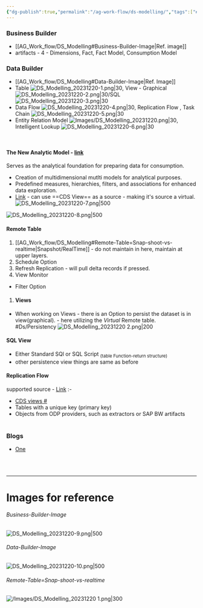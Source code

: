 ```yaml
---
{"dg-publish":true,"permalink":"/ag-work-flow/ds-modelling/","tags":["#Ds/Modelling"]}
---
```


### Business Builder
- [[AG_Work_flow/DS_Modelling#Business-Builder-Image\|Ref. image]]
- artifacts - 4 - Dimensions, Fact, Fact Model, Consumption Model


### Data Builder
- [[AG_Work_flow/DS_Modelling#Data-Builder-Image\|Ref. Image]]
- Table ![DS_Modelling_20231220-1.png|30](/img/user/Images/DS_Modelling_20231220-1.png), View - Graphical ![DS_Modelling_20231220-2.png|30](/img/user/Images/DS_Modelling_20231220-2.png)/SQL ![DS_Modelling_20231220-3.png|30](/img/user/Images/DS_Modelling_20231220-3.png)
- Data Flow ![DS_Modelling_20231220-4.png|30](/img/user/Images/DS_Modelling_20231220-4.png), Replication Flow , Task Chain ![DS_Modelling_20231220-5.png|30](/img/user/Images/DS_Modelling_20231220-5.png)
- Entity Relation Model ![Images/DS_Modelling_20231220.png|30](/img/user/Images/DS_Modelling_20231220.png), Intelligent Lookup ![DS_Modelling_20231220-6.png|30](/img/user/Images/DS_Modelling_20231220-6.png)


<br>

#### The New Analytic Model - [link](https://learning.sap.com/learning-journey/explore-sap-datasphere/introducing-data-modeling-in-the-data-builder_c3a59257-4b17-4e46-b707-ce574a8cc66f)
Serves as the analytical foundation for preparing data for consumption. 
- Creation of multidimensional mutlti models for analytical purposes.
- Predefined measures, hierarchies, filters, and associations for enhanced data exploration.
- [Link](https://learning.sap.com/learning-journey/explore-sap-datasphere/introducing-data-modeling-in-the-data-builder_c3a59257-4b17-4e46-b707-ce574a8cc66f) - can use ==CDS View== as a source - making it's source a virtual.
![DS_Modelling_20231220-7.png|500](/img/user/Images/DS_Modelling_20231220-7.png)


![DS_Modelling_20231220-8.png|500](/img/user/Images/DS_Modelling_20231220-8.png)



#### Remote Table
1. [[AG_Work_flow/DS_Modelling#Remote-Table=Snap-shoot-vs-realtime\|Snapshot/RealTime]] - do not maintain in here, maintain at upper layers.
2. Schedule Option
3. Refresh Replication - will pull delta records if pressed.
4. View Monitor
- Filter Option
1. #### Views
-  When working on Views - there is an Option to persist the dataset is in view(graphical). - here utilizing the *Virtual* Remote table. #Ds/Persistency 
	![DS_Modelling_20231220 2.png|200](/img/user/Images/DS_Modelling_20231220%202.png)

#### SQL View
- Either Standard SQl or SQL Script <sub>(table Function-return structure)</sub>
- other persistence view things are same as before

#### Replication Flow
[id1]: ## "enabled for extraction (in ABAP-based SAP systems) "
supported source - [Link](https://blogs.sap.com/2023/04/07/sap-datasphere-new-replication-flow/) :-
- [CDS views #][id1]
- Tables with a unique key (primary key)
- Objects from ODP providers, such as extractors or SAP BW artifacts
<br><br>
### Blogs
- [One](https://blogs.sap.com/2023/04/17/sap-datasphere-analytic-model-series-using-variables-in-analytic-model/)


<br><br>


---
# Images for reference
###### Business-Builder-Image
![DS_Modelling_20231220-9.png|500](/img/user/Images/DS_Modelling_20231220-9.png)
###### Data-Builder-Image

![DS_Modelling_20231220-10.png|500](/img/user/Images/DS_Modelling_20231220-10.png)
###### Remote-Table=Snap-shoot-vs-realtime
![/Images/DS_Modelling_20231220 1.png|300](/img/user/Images/DS_Modelling_20231220%201.png)
